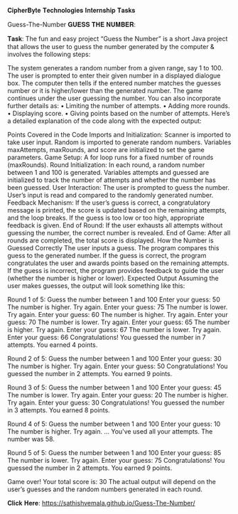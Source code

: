 𝐂𝐢𝐩𝐡𝐞𝐫𝐁𝐲𝐭𝐞 𝐓𝐞𝐜𝐡𝐧𝐨𝐥𝐨𝐠𝐢𝐞𝐬 𝐈𝐧𝐭𝐞𝐫𝐧𝐬𝐡𝐢𝐩 𝐓𝐚𝐬𝐤𝐬

Guess-The-Number
𝐆𝐔𝐄𝐒𝐒 𝐓𝐇𝐄 𝐍𝐔𝐌𝐁𝐄𝐑:

𝐓𝐚𝐬𝐤: The fun and easy project “Guess the Number” is a short Java project that allows the user to guess the number generated by the computer & involves the following steps:

The system generates a random number from a given range, say 1 to 100.
The user is prompted to enter their given number in a displayed dialogue box.
The computer then tells if the entered number matches the guesses number or it is higher/lower than the generated number.
The game continues under the user guessing the number. You can also incorporate further details as: • Limiting the number of attempts. • Adding more rounds. • Displaying score. • Giving points based on the number of attempts.
Here’s a detailed explanation of the code along with the expected output:

Points Covered in the Code
Imports and Initialization:
Scanner is imported to take user input.
Random is imported to generate random numbers.
Variables maxAttempts, maxRounds, and score are initialized to set the game parameters.
Game Setup:
A for loop runs for a fixed number of rounds (maxRounds).
Round Initialization:
In each round, a random number between 1 and 100 is generated.
Variables attempts and guessed are initialized to track the number of attempts and whether the number has been guessed.
User Interaction:
The user is prompted to guess the number.
User’s input is read and compared to the randomly generated number.
Feedback Mechanism:
If the user’s guess is correct, a congratulatory message is printed, the score is updated based on the remaining attempts, and the loop breaks.
If the guess is too low or too high, appropriate feedback is given.
End of Round:
If the user exhausts all attempts without guessing the number, the correct number is revealed.
End of Game:
After all rounds are completed, the total score is displayed.
How the Number is Guessed Correctly
The user inputs a guess.
The program compares this guess to the generated number.
If the guess is correct, the program congratulates the user and awards points based on the remaining attempts.
If the guess is incorrect, the program provides feedback to guide the user (whether the number is higher or lower).
Expected Output
Assuming the user makes guesses, the output will look something like this:

Round 1 of 5: Guess the number between 1 and 100
Enter your guess: 50
The number is higher. Try again.
Enter your guess: 75
The number is lower. Try again.
Enter your guess: 60
The number is higher. Try again.
Enter your guess: 70
The number is lower. Try again.
Enter your guess: 65
The number is higher. Try again.
Enter your guess: 67
The number is lower. Try again.
Enter your guess: 66
Congratulations! You guessed the number in 7 attempts. You earned 4 points.

Round 2 of 5: Guess the number between 1 and 100
Enter your guess: 30
The number is higher. Try again.
Enter your guess: 50
Congratulations! You guessed the number in 2 attempts. You earned 9 points.

Round 3 of 5: Guess the number between 1 and 100
Enter your guess: 45
The number is lower. Try again.
Enter your guess: 20
The number is higher. Try again.
Enter your guess: 30
Congratulations! You guessed the number in 3 attempts. You earned 8 points.

Round 4 of 5: Guess the number between 1 and 100
Enter your guess: 10
The number is higher. Try again.
...
You've used all your attempts. The number was 58.

Round 5 of 5: Guess the number between 1 and 100
Enter your guess: 85
The number is lower. Try again.
Enter your guess: 75
Congratulations! You guessed the number in 2 attempts. You earned 9 points.

Game over! Your total score is: 30
The actual output will depend on the user’s guesses and the random numbers generated in each round.

𝐂𝐥𝐢𝐜𝐤 𝐇𝐞𝐫𝐞: https://sathishvemala.github.io/Guess-The-Number/
